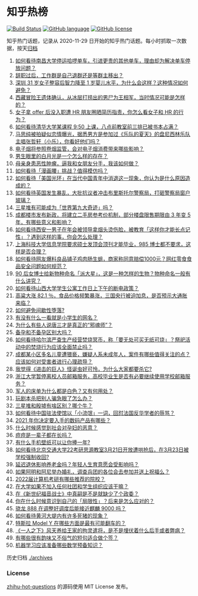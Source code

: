 # 知乎热榜
[![Build Status](https://github.com/ToWeLong/zhihu-hot-questions/workflows/CI/badge.svg)](https://github.com/ToWeLong/zhihu-hot-questions/actions)
[![GitHub language](https://img.shields.io/badge/language-golang-orange.svg)](https://golang.org/)
[![GitHub license](https://img.shields.io/github/license/ToWeLong/zhihu-hot-questions)](https://github.com/ToWeLong/zhihu-hot-questions/blob/main/LICENSE)

知乎热门话题，记录从 2020-11-29 日开始的知乎热门话题。每小时抓取一次数据，按天[归档](./archives)

<!-- BEGIN -->

1. [如何看待南昌大学停运哈啰单车，引进更贵的其他单车，理由却为解决单车停放问题？](https://www.zhihu.com/question/449876845)
1. [辞职过后，工作群是自己退群还是等群主移出？](https://www.zhihu.com/question/404327844)
1. [深圳 31 岁女子整容后智力降至 1 岁婴儿水平，为什么会这样？这种情况如何避免？](https://www.zhihu.com/question/450233917)
1. [西藏冒险王遗体确认，从冰层打捞出的男尸为王相军，当时情况可能是怎样的？](https://www.zhihu.com/question/450788214)
1. [女子拿 offer 后没入职遭 HR 朋友圈晒简历指责，你怎么看女子和 HR 的行为？](https://www.zhihu.com/question/450681573)
1. [如何看待清华大学某课程 9:50 上课，八点前教室前三排已被书本占满？](https://www.zhihu.com/question/450613602)
1. [马思纯被拍疑似恋情曝光，据悉男方是参加过《乐队的夏天》的盘尼西林乐队主唱张哲轩（小乐），你看好他们吗？](https://www.zhihu.com/question/450806865)
1. [电子烟将参照卷烟监管，会对电子烟消费带来哪些影响？](https://www.zhihu.com/question/450698204)
1. [男生眼里的白月光是一个怎么样的存在？](https://www.zhihu.com/question/277228908)
1. [母亲身患恶性肿瘤，逼我和女朋友分手，我该如何做？](https://www.zhihu.com/question/448176568)
1. [如何看待「漫画腰」挑战？值得模仿吗？](https://www.zhihu.com/question/450547250)
1. [如何看待「美国光环」在当代中国青年中消退这一现象，你认为是什么原因造成的？](https://www.zhihu.com/question/450687776)
1. [如何看待英国发生暴乱，大批抗议者冲击布里斯托尔警察局，打砸警察局窗户玻璃？](https://www.zhihu.com/question/450668148)
1. [三星堆有可能成为「世界第九大奇迹」吗？](https://www.zhihu.com/question/450564126)
1. [成都楼市发布新政，将建立二手房参考价机制，部分楼盘限售期限由 3 年变 5 年，有哪些意义和影响？](https://www.zhihu.com/question/450705022)
1. [如何看待西安一男子在年会被领导拿烟头烫伤脸，被教育「这样你才能长点记性」？遇到这样的事，你会怎么处理？](https://www.zhihu.com/question/450623455)
1. [上海科技大学信息学院要求硕士发顶会顶刊才能毕业，985 博士都不要求，这样是否合理？](https://www.zhihu.com/question/450611404)
1. [如何看待网友爆料良品铺子鸡肉肠生蛆，商家称同意赔偿1000元？网红零食食品安全问题如何规范？](https://www.zhihu.com/question/450670795)
1. [90 后女博士给新物种命名「派大星」，这是一种怎样的生物？物种命名一般有什么讲究？](https://www.zhihu.com/question/450637881)
1. [如何看待山西大学学生公寓工作日上下午的断电政策？](https://www.zhihu.com/question/450811246)
1. [高粱大涨 82.1 ％，食品价格频繁暴涨，三国央行被迫加息，是否预示大通胀来临？](https://www.zhihu.com/question/450647359)
1. [如何避免间歇性堕落?](https://www.zhihu.com/question/388686475)
1. [有没有什么一看就是小学生的网名？](https://www.zhihu.com/question/447396757)
1. [为什么有些人说唐三才是真正的“邪魂师”？](https://www.zhihu.com/question/450043345)
1. [备孕和不备孕区别大吗？](https://www.zhihu.com/question/438113905)
1. [如何看待哈尔滨严查生产经营焚烧冥币，称「要无处可买无纸可烧」？祭祀活动中的焚烧行为应该全面禁止吗？](https://www.zhihu.com/question/450608417)
1. [成都某小区多名儿童遭猥亵，嫌疑人系未成年人，案件有哪些值得关注的点？应该如何对受害者进行心理疏导？](https://www.zhihu.com/question/450678200)
1. [我觉得《进击的巨人》怪诞虫好可怜，为什么大家都要杀它?](https://www.zhihu.com/question/450540617)
1. [浙江大学暂停离校人员邮箱服务，高校毕业生是否有必要继续使用学校邮箱服务？](https://www.zhihu.com/question/450699525)
1. [军人的床单为什么都是白色？又有何用处？](https://www.zhihu.com/question/450607304)
1. [玩剧本杀把别人骗急眼了怎么办？](https://www.zhihu.com/question/403823125)
1. [三星堆和殷墟有啥区别？哪个牛？](https://www.zhihu.com/question/51249517)
1. [如何看待中国驻法使馆以「小流氓」一词，回怼法国反华学者的辱骂？](https://www.zhihu.com/question/450677021)
1. [2021 年你决定要入手的数码产品有哪些？](https://www.zhihu.com/question/436883279)
1. [什么时候感觉到社会对孕妇的恶意？](https://www.zhihu.com/question/423297136)
1. [痘痘是一辈子都在长吗？](https://www.zhihu.com/question/433086382)
1. [有什么手机壁纸可以让你捧一年?](https://www.zhihu.com/question/430641061)
1. [如何看待北京交通大学22考研思源教室3月21日开放遭哄抢后，在3月23日被学校强制收回?](https://www.zhihu.com/question/450791071)
1. [延迟退休影响养老金吗？年轻人生育意愿会受影响吗？](https://www.zhihu.com/question/450689582)
1. [如果阿明和阿尼举办婚礼，调查兵团的各位会去参加并送上祝福么？](https://www.zhihu.com/question/443893716)
1. [2022届计算机考研有哪些推荐的院校？](https://www.zhihu.com/question/437678483)
1. [在大学如果不加入任何社团和学生组织应该干嘛？](https://www.zhihu.com/question/294755603)
1. [在《新世纪福音战士》中真嗣是不是就缺少了个政委？](https://www.zhihu.com/question/426318212)
1. [你在什么时候意识到自己的「局限性」？后来是怎么应对的？](https://www.zhihu.com/question/449660946)
1. [骁龙 888 在调整好调度后能接近麒麟 9000 吗？](https://www.zhihu.com/question/450206813)
1. [如何看待黄河大堤内有许多死猪的现象？](https://www.zhihu.com/question/450575059)
1. [特斯拉 Model Y 在哪些方面是最有可能翻车的？](https://www.zhihu.com/question/442501004)
1. [《一人之下》风天养给王家的拘灵遣将，是不是埋伏着什么后手或者弊病？](https://www.zhihu.com/question/450586244)
1. [有哪些很有韵味又不俗气的短句适合做个签？](https://www.zhihu.com/question/265579956)
1. [机器学习应该准备哪些数学预备知识？](https://www.zhihu.com/question/36324957)

<!-- END -->

历史归档 [./archives](./archives)


### License
[zhihu-hot-questions](https://github.com/towelong/zhihu-hot-questions) 的源码使用 MIT License 发布。